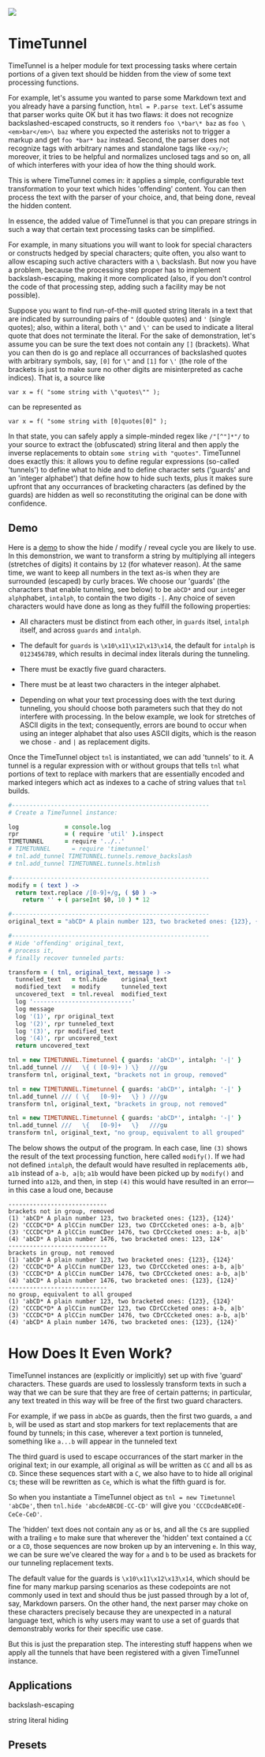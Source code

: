 

![](https://github.com/loveencounterflow/timetunnel/blob/master/artwork/timetunnel-logo.png?raw=true)


# TimeTunnel

TimeTunnel is a helper module for text processing tasks where certain portions of a given text should be
hidden from the view of some text processing functions.

For example, let's assume you wanted to parse some
Markdown text and you already have a parsing function, `html = P.parse text`. Let's assume that parser works
quite OK but it has two flaws: it does not recognize backslashed-escaped constructs, so it renders `foo
\*bar\* baz` as `foo \<em>bar</em>\ baz` where you expected the asterisks not to trigger a markup and get
`foo *bar* baz` instead. Second, the parser does not recognize tags with arbitrary names and standalone tags
like `<xy/>`; moreover, it tries to be helpful and normalizes unclosed tags and so on, all of which
interferes with your idea of how the thing should work.

This is where TimeTunnel comes in: it applies a simple, configurable text transformation to your text which
hides 'offending' content. You can then process the text with the parser of your choice, and, that being
done, reveal the hidden content.

In essence, the added value of TimeTunnel is that you can prepare strings in such a way that certain text
processing tasks can be simplified.

For example, in many situations you will want to look for special characters or constructs hedged by special
characters; quite often, you also want to allow escaping such active characters with a `\` backslash. But
now you have a problem, because the processing step proper has to implement backslash-escaping, making it
more complicated (also, if you don't control the code of that processing step, adding such a facility may be
not possible).

Suppose you want to find run-of-the-mill quoted string literals in a text that are indicated by surrounding
pairs of `"` (double quotes) and `'` (single quotes); also, within a literal, both `\"` and `\'` can be used
to indicate a literal quote that does not terminate the literal. For the sake of demonstration, let's assume
you can be sure the text does not contain any `[]` (brackets). What you can then do is go and replace all
occurrances of backslashed quotes with arbitrary symbols, say, `[0]` for `\"` and `[1]` for `\'` (the role
of the brackets is just to make sure no other digits are misinterpreted as cache indices). That is, a source
like

```
var x = f( "some string with \"quotes\"" );
```

can be represented as

```
var x = f( "some string with [0]quotes[0]" );
```

In that state, you can safely apply a simple-minded regex like `/"[^"]*"/` to your source to extract the
(obfuscated) string literal and then apply the inverse replacements to obtain `some string with "quotes"`.
TimeTunnel does exactly this: it allows you to define regular expressions (so-called 'tunnels') to define
what to hide and to define character sets ('guards' and an 'integer alphabet') that define how to hide such
texts, plus it makes sure upfront that any occurrances of bracketing characters (as defined by the guards)
are hidden as well so reconstituting the original can be done with confidence.



## Demo

Here is a [demo](https://github.com/loveencounterflow/timetunnel/blob/master/src/experiments/demo.coffee) to
show the hide / modify / reveal cycle you are likely to use. In this demonstrion, we want to transform a
string by multiplying all integers (stretches of digits) it contains by `12` (for whatever reason). At the
same time, we want to keep all numbers in the text as-is when they are surrounded (escaped) by curly braces.
We choose our 'guards' (the characters that enable tunneling, see below) to be `abCD*` and our `int`eger
`alph`phabet, `intalph`, to contain the two digits `-|`. Any choice of seven characters would have done
as long as they fulfill the following properties:

* All characters must be distinct from each other, in `guards` itsel, `intalph` itself, and across `guards`
	and `intalph`.

* The default for `guards` is `\x10\x11\x12\x13\x14`, the default for `intalph` is `0123456789`, which
	results in decimal index literals during the tunneling.

* There must be exactly five guard characters.

* There must be at least two characters in the integer alphabet.

* Depending on what your text processing does with the text during tunneling, you should choose both
  parameters such that they do not interfere with processing. In the below example, we look for stretches of
  ASCII digits in the text; consequently, errors are bound to occur when using an integer alphabet
  that also uses ASCII digits, which is the reason we chose `-` and `|` as replacement digits.

Once the TimeTunnel object `tnl` is instantiated, we can add 'tunnels' to it. A tunnel is a regular
expression with or without groups that tells `tnl` what portions of text to replace with markers that are
essentially encoded and marked integers which act as indexes to a cache of string values that `tnl` builds.



```coffee
#--------------------------------------------------------
# Create a TimeTunnel instance:

log             = console.log
rpr             = ( require 'util' ).inspect
TIMETUNNEL      = require '../..'
# TIMETUNNEL      = require 'timetunnel'
# tnl.add_tunnel TIMETUNNEL.tunnels.remove_backslash
# tnl.add_tunnel TIMETUNNEL.tunnels.htmlish

#--------------------------------------------------------
modify = ( text ) ->
  return text.replace /[0-9]+/g, ( $0 ) ->
    return '' + ( parseInt $0, 10 ) * 12

#--------------------------------------------------------
original_text = "abCD* A plain number 123, two bracketed ones: {123}, {124}"

#--------------------------------------------------------
# Hide 'offending' original_text,
# process it,
# finally recover tunneled parts:

transform = ( tnl, original_text, message ) ->
  tunneled_text   = tnl.hide    original_text
  modified_text   = modify      tunneled_text
  uncovered_text  = tnl.reveal  modified_text
  log '----------------------------'
  log message
  log '(1)', rpr original_text
  log '(2)', rpr tunneled_text
  log '(3)', rpr modified_text
  log '(4)', rpr uncovered_text
  return uncovered_text

tnl = new TIMETUNNEL.Timetunnel { guards: 'abCD*', intalph: '-|' }
tnl.add_tunnel ///   \{ ( [0-9]+ ) \}   ///gu
transform tnl, original_text, "brackets not in group, removed"

tnl = new TIMETUNNEL.Timetunnel { guards: 'abCD*', intalph: '-|' }
tnl.add_tunnel /// ( \{   [0-9]+   \} ) ///gu
transform tnl, original_text, "brackets in group, not removed"

tnl = new TIMETUNNEL.Timetunnel { guards: 'abCD*', intalph: '-|' }
tnl.add_tunnel ///   \{   [0-9]+   \}   ///gu
transform tnl, original_text, "no group, equivalent to all grouped"
```

The below shows the output of the program. In each case, line `(3)` shows the result of the text processing
function, here called `modify()`. If we had not defined `intalph`, the default would have resulted in
replacements `a0b, a1b` instead of `a-b, a|b`; `a1b` would have been picked up by `modify()` and turned into
`a12b`, and then, in step `(4)` this would have resulted in an error—in this case a loud one, because

```
----------------------------
brackets not in group, removed
(1) 'abCD* A plain number 123, two bracketed ones: {123}, {124}'
(2) 'CCCDC*D* A plCCin numCDer 123, two CDrCCcketed ones: a-b, a|b'
(3) 'CCCDC*D* A plCCin numCDer 1476, two CDrCCcketed ones: a-b, a|b'
(4) 'abCD* A plain number 1476, two bracketed ones: 123, 124'
----------------------------
brackets in group, not removed
(1) 'abCD* A plain number 123, two bracketed ones: {123}, {124}'
(2) 'CCCDC*D* A plCCin numCDer 123, two CDrCCcketed ones: a-b, a|b'
(3) 'CCCDC*D* A plCCin numCDer 1476, two CDrCCcketed ones: a-b, a|b'
(4) 'abCD* A plain number 1476, two bracketed ones: {123}, {124}'
----------------------------
no group, equivalent to all grouped
(1) 'abCD* A plain number 123, two bracketed ones: {123}, {124}'
(2) 'CCCDC*D* A plCCin numCDer 123, two CDrCCcketed ones: a-b, a|b'
(3) 'CCCDC*D* A plCCin numCDer 1476, two CDrCCcketed ones: a-b, a|b'
(4) 'abCD* A plain number 1476, two bracketed ones: {123}, {124}'
```


# How Does It Even Work?

TimeTunnel instances are (explicitly or implicitly) set up with five 'guard' characters. These guards are
used to losslessly transform texts in such a way that we can be sure that they are free of certain patterns;
in particular, any text treated in this way will be free of the first two guard characters.

For example, if we pass in `abCDe` as guards, then the first two guards, `a` and `b`, will be used as start
and stop markers for text replacements that are found by tunnels; in this case, wherever a text portion is
tunneled, something like `a...b` will appear in the tunneled text

The third guard is used to escape occurrances of the start marker in the original text; in our example,
all original `a`s will be written as `CC` and all `b`s as `CD`. Since these sequences start with a `C`,
we also have to to hide all original `C`s; these will be rewritten as `Ce`, which is what the fifth
guard is for.

So when you instantiate a TimeTunnel object as `tnl = new Timetunnel 'abCDe'`, then `tnl.hide
'abcdeABCDE-CC-CD'` will give you `'CCCDcdeABCeDE-CeCe-CeD'`.

The 'hidden' text does not contain any `a`s or `b`s, and all the `C`s are supplied with a trailing `e` to
make sure that wherever the 'hidden' text contained a `CC` or a `CD`, those sequences are now broken up by
an intervening `e`. In this way, we can be sure we've cleared the way for `a` and `b` to be used as brackets
for our tunneling replacement texts.

The default value for the guards is `\x10\x11\x12\x13\x14`, which should be fine for many markup parsing
scenarios as these codepoints are not commonly used in text and should thus be just passed through by a lot
of, say, Markdown parsers. On the other hand, the next parser may choke on these characters precisely
because they are unexpected in a natural language text, which is why users may want to use a set of guards
that demonstrably works for their specific use case.

But this is just the preparation step. The interesting stuff happens when we apply all the tunnels
that have been registered with a given TimeTunnel instance.

## Applications

backslash-escaping

string literal hiding

## Presets







